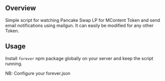 ## Overview

Simple script for watching Pancake Swap LP for MContent Token and send email notifications using mailgun. It can easily be modified for any other Token.

## Usage

Install `forever` npm package globally on your server and keep the script running.

NB: Configure your forever.json
